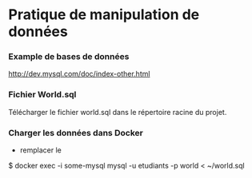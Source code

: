 # Pratique de manipulation de données

### Example de bases de données
http://dev.mysql.com/doc/index-other.html

### Fichier World.sql
Télécharger le fichier world.sql dans le répertoire racine du projet.

### Charger les données dans Docker 

- remplacer le <PWD>

$ docker exec  -i some-mysql  mysql -u etudiants -p<MDP> world < ~/world.sql
